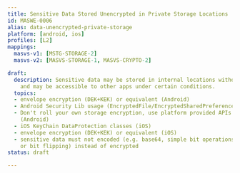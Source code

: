 ```yaml
---
title: Sensitive Data Stored Unencrypted in Private Storage Locations
id: MASWE-0006
alias: data-unencrypted-private-storage
platform: [android, ios]
profiles: [L2]
mappings:
  masvs-v1: [MSTG-STORAGE-2]
  masvs-v2: [MASVS-STORAGE-1, MASVS-CRYPTO-2]

draft:
  description: Sensitive data may be stored in internal locations without encryption
    and may be accessible to other apps under certain conditions.
  topics:
  - envelope encryption (DEK+KEK) or equivalent (Android)
  - Android Security Lib usage (EncryptedFile/EncryptedSharedPreferences) (Android)
  - Don't roll your own storage encryption, use platform provided APIs EncryptedFile/EncryptedSharedPreferences.
    (Android)
  - iOS KeyChain DataProtection classes (iOS)
  - envelope encryption (DEK+KEK) or equivalent (iOS)
  - sensitive data must not encoded (e.g. base64, simple bit operations such as XOR
    or bit flipping) instead of encrypted
status: draft

---
```


